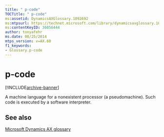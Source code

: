 ```yaml
---
title: " p-code"
TOCTitle: " p-code"
ms:assetid: DynamicsAXGlossary.1092692
ms:mtpsurl: https://technet.microsoft.com/library/dynamicsaxglossary.1092692(v=AX.60)
ms:contentKeyID: 36056444
author: tonyafehr
ms.date: 08/25/2014
mtps_version: v=AX.60
f1_keywords:
- Glossary.p-code
---
```


# p-code


[!INCLUDE[archive-banner](includes/archive-banner.md)]

A machine language for a nonexistent processor (a pseudomachine). Such code is executed by a software interpreter.

## See also

[Microsoft Dynamics AX glossary](glossary/microsoft-dynamics-ax-glossary.md)

  


